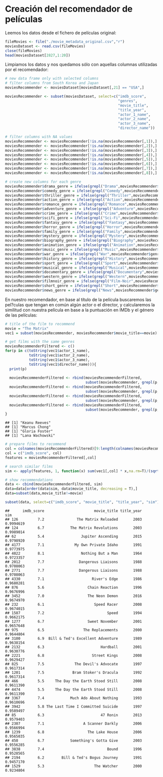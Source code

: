 Creación del recomendador de películas
======================================

Leemos los datos desde el fichero de películas original:

``` r
fileMovies <- file("./movie_metadata_original.csv","r") 
moviesDataset <- read.csv(fileMovies) 
close(fileMovies) 
head(moviesDataset[2827,1:20])
```

Limpiamos los datos y nos quedamos sólo con aquellas columnas utilizadas por el recomendador:

``` r
# new data frame only with selected columns
# filter columns from South Korea and Japan
moviesRecommender <- moviesDataset[moviesDataset[,21] == "USA",]

moviesRecommender <- subset(moviesDataset, select=c("imdb_score",
                                                    "genres",
                                                    "movie_title",
                                                    "title_year",
                                                    "actor_1_name",
                                                    "actor_2_name",
                                                    "actor_3_name",
                                                    "director_name"))

# filter columns with NA values
moviesRecommender <- moviesRecommender[!is.na(moviesRecommender[,1]),]
moviesRecommender <- moviesRecommender[!is.na(moviesRecommender[,2]),]
moviesRecommender <- moviesRecommender[!is.na(moviesRecommender[,3]),]
moviesRecommender <- moviesRecommender[!is.na(moviesRecommender[,4]),]
moviesRecommender <- moviesRecommender[!is.na(moviesRecommender[,5]),]
moviesRecommender <- moviesRecommender[!is.na(moviesRecommender[,6]),]
moviesRecommender <- moviesRecommender[!is.na(moviesRecommender[,7]),]
moviesRecommender <- moviesRecommender[!is.na(moviesRecommender[,8]),]

# create new columns for each genre
moviesRecommender$drama_genre = ifelse(grepl("Drama",moviesRecommender$genres), 1, 0)
moviesRecommender$comedy_genre = ifelse(grepl("Comedy",moviesRecommender$genres), 1, 0)
moviesRecommender$thriller_genre = ifelse(grepl("Thriller",moviesRecommender$genres), 1, 0)
moviesRecommender$action_genre = ifelse(grepl("Action",moviesRecommender$genres), 1, 0)
moviesRecommender$romance_genre = ifelse(grepl("Romance",moviesRecommender$genres), 1, 0)
moviesRecommender$adventure_genre = ifelse(grepl("Adventure",moviesRecommender$genres), 1, 0)
moviesRecommender$crime_genre = ifelse(grepl("Crime",moviesRecommender$genres), 1, 0)
moviesRecommender$scifi_genre = ifelse(grepl("Sci-Fi",moviesRecommender$genres), 1, 0)
moviesRecommender$fantasy_genre = ifelse(grepl("Fantasy",moviesRecommender$genres), 1, 0)
moviesRecommender$horror_genre = ifelse(grepl("Horror",moviesRecommender$genres), 1, 0)
moviesRecommender$family_genre = ifelse(grepl("Family",moviesRecommender$genres), 1, 0)
moviesRecommender$mystery_genre = ifelse(grepl("Mystery",moviesRecommender$genres), 1, 0)
moviesRecommender$biography_genre = ifelse(grepl("Biography",moviesRecommender$genres), 1, 0)
moviesRecommender$animation_genre = ifelse(grepl("Animation",moviesRecommender$genres), 1, 0)
moviesRecommender$music_genre = ifelse(grepl("Music",moviesRecommender$genres), 1, 0)
moviesRecommender$war_genre = ifelse(grepl("War",moviesRecommender$genres), 1, 0)
moviesRecommender$history_genre = ifelse(grepl("History",moviesRecommender$genres), 1, 0)
moviesRecommender$sport_genre = ifelse(grepl("Sport",moviesRecommender$genres), 1, 0)
moviesRecommender$musical_genre = ifelse(grepl("Musical",moviesRecommender$genres), 1, 0)
moviesRecommender$documentary_genre = ifelse(grepl("Documentary",moviesRecommender$genres), 1, 0)
moviesRecommender$western_genre = ifelse(grepl("Western",moviesRecommender$genres), 1, 0)
moviesRecommender$filmnoir_genre = ifelse(grepl("Film-Noir",moviesRecommender$genres), 1, 0)
moviesRecommender$short_genre = ifelse(grepl("Short",moviesRecommender$genres), 1, 0)
moviesRecommender$news_genre = ifelse(grepl("News",moviesRecommender$genres), 1, 0)
```

En nuestro recomendador, en base al título de la película buscaremos las pel?culas que tengan en común algún actor o el director, y calcularemos la similitud con nuestra película en base a la puntuación en IMDb y el género de las películas:

``` r
# title of the film to recommend
movie = "The Matrix"
vec1 = subset(moviesRecommender, moviesRecommender$movie_title==movie)[1,]

# get films with the same genres
moviesRecommenderFiltered <- c()
for(p in c(toString(vec1$actor_1_name), 
           toString(vec1$actor_2_name), 
           toString(vec1$actor_3_name), 
           toString(vec1$director_name))){
  print(p)
  
  moviesRecommenderFiltered <- rbind(moviesRecommenderFiltered,
                                     subset(moviesRecommender, grepl(p, moviesRecommender$actor_1_name)))
  moviesRecommenderFiltered <- rbind(moviesRecommenderFiltered,
                                     subset(moviesRecommender, grepl(p, moviesRecommender$actor_2_name)))
  moviesRecommenderFiltered <- rbind(moviesRecommenderFiltered,
                                     subset(moviesRecommender, grepl(p, moviesRecommender$actor_3_name)))
  moviesRecommenderFiltered <- rbind(moviesRecommenderFiltered,
                                     subset(moviesRecommender, grepl(p, moviesRecommender$director_name)))
}
```

    ## [1] "Keanu Reeves"
    ## [1] "Marcus Chong"
    ## [1] "Gloria Foster"
    ## [1] "Lana Wachowski"

``` r
# prepare films to recommend
col = colnames(moviesRecommenderFiltered)[9:length(colnames(moviesRecommenderFiltered))]
col = c("imdb_score", col)
features = moviesRecommenderFiltered[,col]

# search similar films
sim <- apply(features, 1, function(x) sum(vec1[,col] * x,na.rm=T)/(sqrt(sum(vec1[,col]^2,na.rm=T))*sqrt(sum(x^2,na.rm=T))))

# show recommendations
data <- cbind(moviesRecommenderFiltered, sim)
data=data[order(data$sim, data$movie_title, decreasing = T),]
data=subset(data,movie_title!=movie)

subset(data, select=c("imdb_score", "movie_title", "title_year", "sim"))
```

    ##      imdb_score                       movie_title title_year       sim
    ## 126         7.2               The Matrix Reloaded       2003 0.9994619
    ## 124         6.7            The Matrix Revolutions       2003 0.9989014
    ## 62          5.4                 Jupiter Ascending       2015 0.9798920
    ## 4177        7.1              My Own Private Idaho       1991 0.9773975
    ## 4822        8.1                 Nothing But a Man       1964 0.9723357
    ## 2012        7.7                Dangerous Liaisons       1988 0.9708063
    ## 2771        7.7                Dangerous Liaisons       1988 0.9708063
    ## 4330        7.1                      River's Edge       1986 0.9680281
    ## 876         5.6                    Chain Reaction       1996 0.9676996
    ## 3452        7.0                    The Neon Demon       2016 0.9674970
    ## 232         6.1                       Speed Racer       2008 0.9674015
    ## 1587        7.2                             Speed       1994 0.9662175
    ## 1277        6.7                    Sweet November       2001 0.9657648
    ## 975         6.5                  The Replacements       2000 0.9644804
    ## 3100        6.9  Bill & Ted's Excellent Adventure       1989 0.9638154
    ## 2132        6.3                          Hardball       2001 0.9630776
    ## 2221        6.8                      Street Kings       2008 0.9629427
    ## 825         7.5              The Devil's Advocate       1997 0.9617314
    ## 1201        7.5             Bram Stoker's Dracula       1992 0.9617314
    ## 466         5.5     The Day the Earth Stood Still       2008 0.9611390
    ## 4474        5.5     The Day the Earth Stood Still       2008 0.9611390
    ## 3367        7.4            Much Ado About Nothing       1993 0.9610696
    ## 3942        5.8 The Last Time I Committed Suicide       1997 0.9589497
    ## 85          6.3                          47 Ronin       2013 0.9579403
    ## 2307        7.1                  A Scanner Darkly       2006 0.9566994
    ## 1239        6.8                    The Lake House       2006 0.9565035
    ## 450         6.7            Something's Gotta Give       2003 0.9556285
    ## 3838        7.4                             Bound       1996 0.9528565
    ## 2194        6.2        Bill & Ted's Bogus Journey       1991 0.9457170
    ## 1529        5.3                       The Watcher       2000 0.9234804
